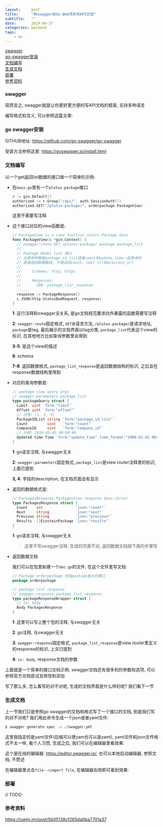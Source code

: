```yaml
---
layout:     post
title:      "用swagger给Go Web项目写API文档"
subtitle:   ""
date:       2019-06-17
categories: backend
tags:
    - Go
---
```


[swagger](#swagger)  
[go-swagger安装](#go-swagger安装)  
[文档编写](#文档编写)  
[生成文档](#生成文档)  
[部署](#部署)  
[参考资料](#参考资料)  

### swagger

简而言之, swagger就是让你更好更方便的写API文档的框架, 支持多种语言

编写格式和含义, 可以参照这篇文章:

### go swagger安装

GITHUB地址: <https://github.com/go-swagger/go-swagger>

安装方法参照这里: <https://goswagger.io/install.html>

### 文档编写

以一个get返回list数据的接口做一个简单的示例:

- 在`main.go`里有一个`plutus-package`接口

  ```go
  r := gin.Default()
  authorized := r.Group("/api/", auth.SessionAuth())
  authorized.GET("/plutus-package/", orderpackage.PackageView)
  ```

  这里不需要写注释

- 这个接口对应的view函数是:

  ```go
  // PackageView is a view function return Package data                                  1
  func PackageView(c *gin.Context) {
  	// swagger:route GET /plutus-package/ package package_list                           2
  	//
  	// Package Model list 接口                                                            3
  	// 当查询参数是package_id_list或者count和update_time一起查询时                            4
  	// 直接返回数据数组, 不再返回count, next_url和previous_url                                5
  	//
  	//     Schemes: http, https                                                           6
  	//
  	//     Responses:                                                                     7
  	//       200: package_list_response                                                   8
    ......
    response := PackageResponse{}
    c.JSON(http.StatusBadRequest, response)
  }
  ```

  **1**: 这行注释和swagger没关系, 是go文档规范要求向外暴露的函数需要写注释

  **2**: `swagger:route`固定格式, `GET是`请求方法, `/plutus-package/`是请求地址, `package`是tag, 最后展示的文档界面以tag分类, `package_list`代表这个view的标识, 在其他地方比如查询参数里会用到

  **3-5**: 是这个view的描述

  **6**: schema

  **7-8**: 返回数据格式, `package_list_response`是返回数据结构的标识, 之后会在response数据结构里用到

- 对应的查询参数是:

  ```go
  // package view query args                                                              1
  // swagger:parameters package_list                                                      2
  type packageQuery struct {
  	Limit  uint `form:"limit"`
  	Offset uint `form:"offset"`
  	// 示例: [1, 2, 3]                                                                    3
  	PackageIDList string `form:"package_id_list"`
  	Count         uint   `form:"count"`
  	CompanyID     uint   `form:"company_id"`
  	// 示例: 2019-05-05 00:00:00                                                          4
  	Updated time.Time `form:"update_time" time_format:"2006-01-02 00:00:00" time_utc:"8"`
  }
  ```

  **1**: go语言注释, 与swagger无关

  **2**: `swagger:parameters`固定格式, `package_list`是view router注释里的标识, 上面已提到

  **3, 4**: 字段的description, 在文档页面会有显示

- 返回的数据格式是:

  ```go
  // PackagesResponse PackagesView response data struct                                   1
  type PackagesResponse struct {
  	Count    int               `json:"count"`
  	Next     string            `json:"next"`
  	Previous string            `json:"previous"`
  	Results  []EinsteinPackage `json:"results"`
  }
  ```

  **1**: go语言注释, 与swagger无关

  > 这里不写swagger注释, 生成的页面不对, 返回数据文档按下面的步骤写

- 返回数据文档

  我们可以在包里新建一个`doc.go`的文件, 在这个文件里写文档:

  ```go
  // Package orderpackage 包括package相关的接口                                             1
  package orderpackage
  
  // package list response                                                                2
  // swagger:response package_list_response                                               3
  type packageResponseWrapper struct {                               
  	// in: body                                                                           4
  	Body PackagesResponse
  }
  ```

  **1**: 这里可以写上整个包的注释, 与swagger无关

  **2**: go注释, 与swagger无关

  **3**: `swagger:response`固定格式, `package_list_response`是view router里定义的response的标识, 上文已提到

  **4**: `in: body`, response文档的参数

上面就是一个简单的接口文档示例, swagger文档还有很多别的参数和选项, 可以参照官方文档尝试去修改和添加

写了那么多, 怎么看写的对不对呢, 生成的文档界面是什么样的呢? 我们看下一节

### 生成文档

上一节我们只是参照go swagger的文档和格式写了一个接口的文档, 到底我们写的对不对呢? 我们用此命令生成一个json或者yaml文件:

```sh
$ swagger generate spec -o ./swagger.yml
```

这里我指定的是yaml文件(后缀可以使yam也可以是yaml), yaml文件和json文件格式不太一样, 看个人习惯, 生成之后, 我们可以在编辑器里看效果:

这个是在线的编辑器: <https://editor.swagger.io/>, 也可以本地启动编辑器, 参照文档, 不赘述

在编辑器里点击`file-->import file`, 在编辑器右侧即可看到效果:

### 部署

// TODO

### 参考资料

<https://juejin.im/post/5b05138cf265da0ba7701a37>
